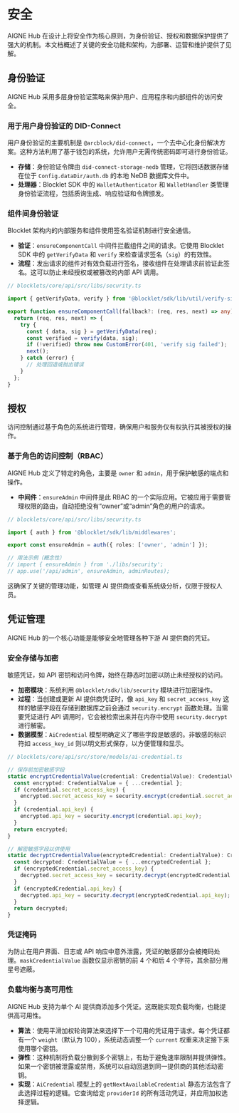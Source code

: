 # 安全

AIGNE Hub 在设计上将安全作为核心原则，为身份验证、授权和数据保护提供了强大的机制。本文档概述了关键的安全功能和架构，为部署、运营和维护提供了见解。

## 身份验证

AIGNE Hub 采用多层身份验证策略来保护用户、应用程序和内部组件的访问安全。

### 用于用户身份验证的 DID-Connect

用户身份验证的主要机制是 `@arcblock/did-connect`，一个去中心化身份解决方案。这种方法利用了基于钱包的系统，允许用户无需传统密码即可进行身份验证。

- **存储**：身份验证令牌由 `did-connect-storage-nedb` 管理，它将回话数据存储在位于 `Config.dataDir/auth.db` 的本地 NeDB 数据库文件中。
- **处理器**：Blocklet SDK 中的 `WalletAuthenticator` 和 `WalletHandler` 类管理身份验证流程，包括质询生成、响应验证和令牌颁发。

### 组件间身份验证

Blocklet 架构内的内部服务和组件使用签名验证机制进行安全通信。

- **验证**：`ensureComponentCall` 中间件拦截组件之间的请求。它使用 Blocklet SDK 中的 `getVerifyData` 和 `verify` 来检查请求签名（`sig`）的有效性。
- **流程**：发出请求的组件对有效负载进行签名，接收组件在处理请求前验证此签名。这可以防止未经授权或被篡改的内部 API 调用。

```typescript
// blocklets/core/api/src/libs/security.ts

import { getVerifyData, verify } from '@blocklet/sdk/lib/util/verify-sign';

export function ensureComponentCall(fallback?: (req, res, next) => any) {
  return (req, res, next) => {
    try {
      const { data, sig } = getVerifyData(req);
      const verified = verify(data, sig);
      if (!verified) throw new CustomError(401, 'verify sig failed');
      next();
    } catch (error) {
      // 处理回退或抛出错误
    }
  };
}
```

## 授权

访问控制通过基于角色的系统进行管理，确保用户和服务仅有权执行其被授权的操作。

### 基于角色的访问控制（RBAC）

AIGNE Hub 定义了特定的角色，主要是 `owner` 和 `admin`，用于保护敏感的端点和操作。

- **中间件**：`ensureAdmin` 中间件是此 RBAC 的一个实际应用。它被应用于需要管理权限的路由，自动拒绝没有“owner”或“admin”角色的用户的请求。

```typescript
// blocklets/core/api/src/libs/security.ts

import { auth } from '@blocklet/sdk/lib/middlewares';

export const ensureAdmin = auth({ roles: ['owner', 'admin'] });

// 用法示例（概念性）
// import { ensureAdmin } from './libs/security';
// app.use('/api/admin', ensureAdmin, adminRoutes);
```

这确保了关键的管理功能，如管理 AI 提供商或查看系统级分析，仅限于授权人员。

## 凭证管理

AIGNE Hub 的一个核心功能是能够安全地管理各种下游 AI 提供商的凭证。

### 安全存储与加密

敏感凭证，如 API 密钥和访问令牌，始终在静态时加密以防止未经授权的访问。

- **加密模块**：系统利用 `@blocklet/sdk/lib/security` 模块进行加密操作。
- **过程**：当创建或更新 AI 提供商凭证时，像 `api_key` 和 `secret_access_key` 这样的敏感字段在存储到数据库之前会通过 `security.encrypt` 函数处理。当需要凭证进行 API 调用时，它会被检索出来并在内存中使用 `security.decrypt` 进行解密。
- **数据模型**：`AiCredential` 模型明确定义了哪些字段是敏感的。非敏感的标识符如 `access_key_id` 则以明文形式保存，以方便管理和显示。

```typescript
// blocklets/core/api/src/store/models/ai-credential.ts

// 保存前加密敏感字段
static encryptCredentialValue(credential: CredentialValue): CredentialValue {
  const encrypted: CredentialValue = { ...credential };
  if (credential.secret_access_key) {
    encrypted.secret_access_key = security.encrypt(credential.secret_access_key);
  }
  if (credential.api_key) {
    encrypted.api_key = security.encrypt(credential.api_key);
  }
  return encrypted;
}

// 解密敏感字段以供使用
static decryptCredentialValue(encryptedCredential: CredentialValue): CredentialValue {
  const decrypted: CredentialValue = { ...encryptedCredential };
  if (encryptedCredential.secret_access_key) {
    decrypted.secret_access_key = security.decrypt(encryptedCredential.secret_access_key);
  }
  if (encryptedCredential.api_key) {
    decrypted.api_key = security.decrypt(encryptedCredential.api_key);
  }
  return decrypted;
}
```

### 凭证掩码

为防止在用户界面、日志或 API 响应中意外泄露，凭证的敏感部分会被掩码处理。`maskCredentialValue` 函数仅显示密钥的前 4 个和后 4 个字符，其余部分用星号遮蔽。

### 负载均衡与高可用性

AIGNE Hub 支持为单个 AI 提供商添加多个凭证。这既能实现负载均衡，也能提供高可用性。

- **算法**：使用平滑加权轮询算法来选择下一个可用的凭证用于请求。每个凭证都有一个 `weight`（默认为 100），系统动态调整一个 `current` 权重来决定接下来使用哪个密钥。
- **弹性**：这种机制将负载分散到多个密钥上，有助于避免速率限制并提供弹性。如果一个密钥被泄露或禁用，系统可以自动回退到同一提供商的其他活动密钥。
- **实现**：`AiCredential` 模型上的 `getNextAvailableCredential` 静态方法包含了此选择过程的逻辑。它查询给定 `providerId` 的所有活动凭证，并应用加权选择逻辑。